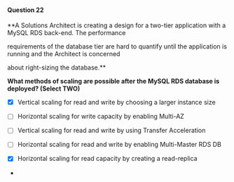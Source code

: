 #### Question  22


**A Solutions Architect is creating a design for a two-tier application with a MySQL RDS back-end. The performance

requirements of the database tier are hard to quantify until the application is running and the Architect is concerned

about right-sizing the database.**


**What methods of scaling are possible after the MySQL RDS database is deployed? (Select TWO)**


- [x] Vertical scaling for read and write by choosing a larger instance size


- [ ] Horizontal scaling for write capacity by enabling Multi-AZ


- [ ] Vertical scaling for read and write by using Transfer Acceleration


- [ ] Horizontal scaling for read and write by enabling Multi-Master RDS DB


- [x] Horizontal scaling for read capacity by creating a read-replica


*